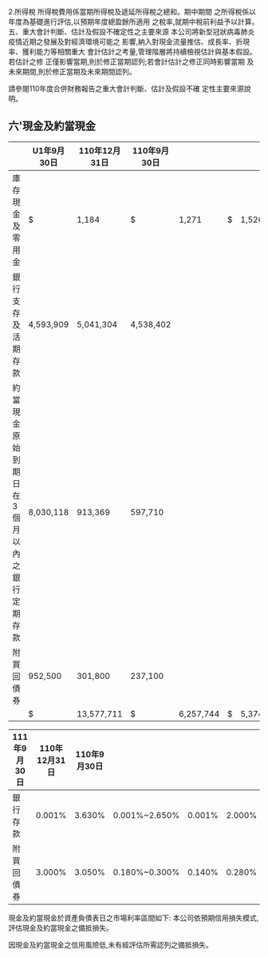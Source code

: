 2.所得稅 所得稅費用係當期所得稅及遞延所得稅之總和。期中期間 之所得稅係以年度為基礎進行評估,以預期年度總盈餘所適用 之稅率,就期中稅前利益予以計算。 五、重大會計判斷、估計及假設不確定性之主要來源 本公司將新型冠狀病毒肺炎疫情近期之發展及對經濟環境可能之 影響,納入對現金流量推估、成長率、折現率、獲利能力等相關重大 會計估計之考量,管理階層將持續檢視估計與基本假設。若估計之修 正僅影響當期,則於修正當期認列;若會計估計之修正同時影響當期 及未來期間,則於修正當期及未來期間認列。

請參閱110年度合併財務報告之重大會計判斷、估計及假設不確 定性主要來源說明。

## 六'現金及約當現金

|                                               | U1年9月30日   | 110年12月31日   | 110年9月30日   |           |    |           |
|-----------------------------------------------|---------------|-----------------|----------------|-----------|----|-----------|
| 庫存現金及零用金                              | $             | 1,184           | $              | 1,271     | $  | 1,526     |
| 銀行支存及活期存款                            | 4,593,909     | 5,041,304       | 4,538,402      |           |    |           |
| 約當現金 原始到期日在3個月以 內之銀行定期存款 | 8,030,118     | 913,369         | 597,710        |           |    |           |
| 附買回債券                                    | 952,500       | 301,800         | 237,100        |           |    |           |
|                                               | $             | 13,577,711      | $              | 6,257,744 | $  | 5,374,738 |

| 111年9月30日   | 110年12月31日   | 110年9月30日   |               |        |        |
|----------------|-----------------|----------------|---------------|--------|--------|
| 銀行存款       | 0.001%          | 3.630%         | 0.001%~2.650% | 0.001% | 2.000% |
| 附買回債券     | 3.000%          | 3.050%         | 0.180%~0.300% | 0.140% | 0.280% |

現金及約當現金於資產負債表日之市場利率區間如下:
本公司依預期信用損失模式,評估現金及約當現金之備抵損失。

因現金及約當現金之信用風險低,未有經評估所需認列之備抵損失。